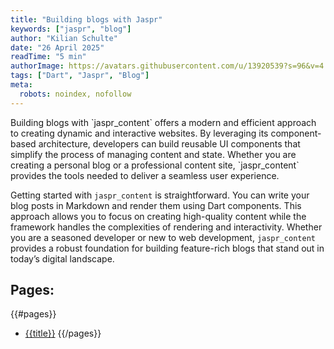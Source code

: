 ```yaml
---
title: "Building blogs with Jaspr"
keywords: ["jaspr", "blog"]
author: "Kilian Schulte"
date: "26 April 2025"
readTime: "5 min"
authorImage: https://avatars.githubusercontent.com/u/13920539?s=96&v=4
tags: ["Dart", "Jaspr", "Blog"]
meta:
  robots: noindex, nofollow
---
```


<DropCap />
Building blogs with `jaspr_content` offers a modern and efficient approach to creating dynamic and interactive websites. By leveraging its component-based architecture, developers can build reusable UI components that simplify the process of managing content and state. Whether you are creating a personal blog or a professional content site, `jaspr_content` provides the tools needed to deliver a seamless user experience.

<PostBreak />

Getting started with `jaspr_content` is straightforward. You can write your blog posts in Markdown and render them using Dart components. This approach allows you to focus on creating high-quality content while the framework handles the complexities of rendering and interactivity. Whether you are a seasoned developer or new to web development, `jaspr_content` provides a robust foundation for building feature-rich blogs that stand out in today’s digital landscape.

## Pages:

{{#pages}}
  - [{{title}}]({{url}})
{{/pages}}
